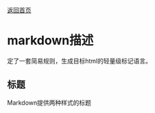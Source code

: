[返回首页](README.md)


markdown描述
===========

定了一套简易规则，生成目标html的轻量级标记语言。

标题
--------

Markdown提供两种样式的标题


